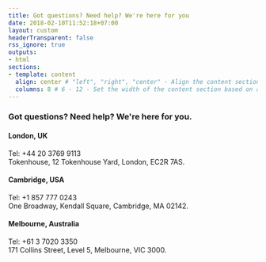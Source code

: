 ```yaml
---
title: Got questions? Need help? We're here for you 
date: 2018-02-10T11:52:18+07:00
layout: custom
headerTransparent: false
rss_ignore: true
outputs:
- html
sections:
- template: content
  align: center # "left", "right", "center" - Align the content section
  columns: 8 # 6 - 12 - Set the width of the content section based on a 12 column grid
---
```

### Got questions? Need help? We're here for you.
#### London, UK   
Tel: +44 20 3769 9113    
Tokenhouse, 12 Tokenhouse Yard, London, EC2R 7AS.

#### Cambridge, USA
Tel: +1 857 777 0243   
One Broadway, Kendall Square, Cambridge, MA 02142.

#### Melbourne, Australia   
Tel: +61 3 7020 3350   
171 Collins Street, Level 5, Melbourne, VIC 3000.
